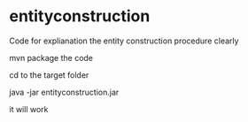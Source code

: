 # entityconstruction
Code for explianation the entity construction procedure clearly

mvn package the code

cd to the target folder

java -jar entityconstruction.jar

it will work

